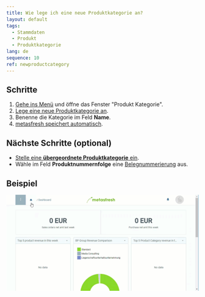 ```yaml
---
title: Wie lege ich eine neue Produktkategorie an?
layout: default
tags:
  - Stammdaten
  - Produkt
  - Produktkategorie
lang: de
sequence: 10
ref: newproductcategory
---
```


## Schritte
1. [Gehe ins Menü](Menu) und öffne das Fenster "Produkt Kategorie".
1. [Lege eine neue Produktkategorie an](Neuer_Datensatz_Fenster_Webui).
1. Benenne die Kategorie im Feld **Name**.
1. [metasfresh speichert automatisch](Speicheranzeige).

## Nächste Schritte (optional)
- [Stelle eine **übergeordnete Produktkategorie** ein](Uebergeordnete_Produktkategorie).
- Wähle im Feld **Produktnummernfolge** eine [Belegnummerierung](Belegnummern_definieren) aus.

## Beispiel
![](assets/NeueProduktkategorie.gif)
